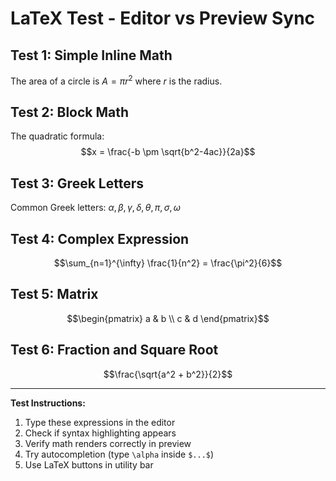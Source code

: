 # LaTeX Test - Editor vs Preview Sync

## Test 1: Simple Inline Math
The area of a circle is $A = \pi r^2$ where $r$ is the radius.

## Test 2: Block Math
The quadratic formula:
$$x = \frac{-b \pm \sqrt{b^2-4ac}}{2a}$$

## Test 3: Greek Letters
Common Greek letters: $\alpha, \beta, \gamma, \delta, \theta, \pi, \sigma, \omega$

## Test 4: Complex Expression
$$\sum_{n=1}^{\infty} \frac{1}{n^2} = \frac{\pi^2}{6}$$

## Test 5: Matrix
$$\begin{pmatrix}
a & b \\
c & d
\end{pmatrix}$$

## Test 6: Fraction and Square Root
$$\frac{\sqrt{a^2 + b^2}}{2}$$

---

**Test Instructions:**
1. Type these expressions in the editor
2. Check if syntax highlighting appears
3. Verify math renders correctly in preview
4. Try autocompletion (type `\alpha` inside `$...$`)
5. Use LaTeX buttons in utility bar 